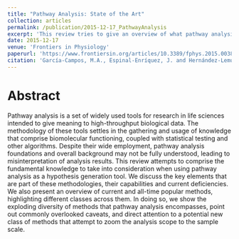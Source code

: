 ```yaml
---
title: "Pathway Analysis: State of the Art"
collection: articles
permalink: /publication/2015-12-17_PathwayAnalysis
excerpt: 'This review tries to give an overview of what pathway analysis is and how different methods have developed encompassing the same idea of trying to identify pathways that are relevant for our gene-centric experimental data.'
date: 2015-12-17
venue: 'Frontiers in Physiology'
paperurl: 'https://www.frontiersin.org/articles/10.3389/fphys.2015.00383/full' 
citation: 'García-Campos, M.A., Espinal-Enríquez, J. and Hernández-Lemus, E., 2015. Pathway analysis: state of the art. Frontiers in physiology, 6, p.383.'
---
```


Abstract
==========
Pathway analysis is a set of widely used tools for research in life sciences intended to give meaning to high-throughput biological data. The methodology of these tools settles in the gathering and usage of knowledge that comprise biomolecular functioning, coupled with statistical testing and other algorithms. Despite their wide employment, pathway analysis foundations and overall background may not be fully understood, leading to misinterpretation of analysis results. This review attempts to comprise the fundamental knowledge to take into consideration when using pathway analysis as a hypothesis generation tool. We discuss the key elements that are part of these methodologies, their capabilities and current deficiencies. We also present an overview of current and all-time popular methods, highlighting different classes across them. In doing so, we show the exploding diversity of methods that pathway analysis encompasses, point out commonly overlooked caveats, and direct attention to a potential new class of methods that attempt to zoom the analysis scope to the sample scale.

<dl>
	<div data-badge-details="right" data-badge-type="medium-donut" data-doi="https://doi.org/10.3389/fphys.2015.00383" class="altmetric-embed"></div>
</dl>

